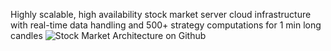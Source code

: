 Highly scalable, high availability stock market server cloud infrastructure with real-time data handling and 500+ strategy computations for 1 min long candles
![Stock Market Architecture on Github](https://github.com/user-attachments/assets/219721c7-bb83-4e6d-a1c8-309cc51bf2e7)
